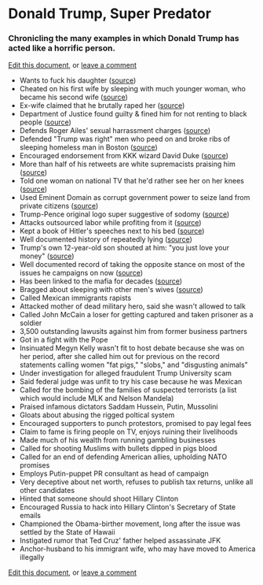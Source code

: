 # Donald Trump, Super Predator

### Chronicling the many examples in which Donald Trump has acted like a horrific person.

[Edit this document](https://github.com/dsernst/trump-superpredator/edit/master/README.md), or [leave a comment](https://github.com/dsernst/trump-superpredator/issues/new)

- Wants to fuck his daughter ([source](http://www.mediaite.com/online/donald-trump-wont-stop-joking-about-banging-his-daughter/))
- Cheated on his first wife by sleeping with much younger woman, who became his second wife ([source](http://www.vanityfair.com/magazine/2015/07/donald-ivana-trump-divorce-prenup-marie-brenner))
- Ex-wife claimed that he brutally raped her ([source](http://gawker.com/the-time-donald-trumps-ex-wife-accused-him-of-brutally-1721129617))
- Department of Justice found guilty & fined him for not renting to black people ([source](http://www.thedailybeast.com/articles/2015/12/15/doj-trump-s-early-businesses-blocked-blacks.html))
- Defends Roger Ailes' sexual harrassment charges ([source](http://www.thedailybeast.com/articles/2016/07/24/trump-s-indefensible-defense-of-roger-ailes-sexual-harassment.html))
- Defended "Trump was right" men who peed on and broke ribs of sleeping homeless man in Boston ([source](https://www.bostonglobe.com/metro/2015/08/20/after-two-brothers-allegedly-beat-homeless-man-one-them-admiringly-quote-donald-trump-deporting-illegals/I4NXR3Dr7litLi2NB4f9TN/story.html))
- Encouraged endorsement from KKK wizard David Duke ([source](http://www.factcheck.org/2016/03/trumps-david-duke-amnesia/))
- More than half of his retweets are white supremacists praising him ([source](http://nymag.com/selectall/2016/01/donald-trump-mostly-retweets-white-supremacists.html))
- Told one woman on national TV that he'd rather see her on her knees ([source](https://www.youtube.com/watch?v=urReg9O6MwA))
- Used Eminent Domain as corrupt government power to seize land from private citizens ([source](https://www.washingtonpost.com/news/volokh-conspiracy/wp/2015/08/19/donald-trumps-abuse-of-eminent-domain/))
- Trump-Pence original logo super suggestive of sodomy ([source](https://www.google.com/search?q=trump+pence+logo&tbm=isch))
- Attacks outsourced labor while profiting from it ([source](http://www.pbs.org/newshour/making-sense/column-trumps-outrage-over-outsourcing-doesnt-apply-to-his-own-merchandise/))
- Kept a book of Hitler's speeches next to his bed ([source](http://www.businessinsider.com/donald-trumps-ex-wife-once-said-he-kept-a-book-of-hitlers-speeches-by-his-bed-2015-8))
- Well documented history of repeatedly lying ([source](http://www.politifact.com/personalities/donald-trump/))
- Trump's own 12-year-old son shouted at him: "you just love your money" ([source](https://www.washingtonpost.com/news/morning-mix/wp/2016/03/04/donald-trump-jr-stumbles-out-of-fathers-shadow-and-into-the-spotlight-with-white-nationalist-interview/))
- Well documented record of taking the opposite stance on most of the issues he campaigns on now ([source](https://www.youtube.com/watch?v=rcUCLwWCihE))
- Has been linked to the mafia for decades ([source](http://www.politifact.com/truth-o-meter/statements/2016/mar/02/ted-cruz/yes-donald-trump-has-been-linked-mob/))
- Bragged about sleeping with other men's wives ([source](http://therightscoop.com/heres-when-trump-bragged-in-his-book-about-his-multiple-affairs-with-his-friends-wives/))
- Called Mexican immigrants rapists
- Attacked mother of dead military hero, said she wasn't allowed to talk
- Called John McCain a loser for getting captured and taken prisoner as a soldier
- 3,500 outstanding lawusits against him from former business partners
- Got in a fight with the Pope
- Insinuated Megyn Kelly wasn't fit to host debate because she was on her period, after she called him out for previous on the record statements calling women "fat pigs," "slobs," and "disgusting animals"
- Under investigation for alleged fraudulent Trump University scam
- Said federal judge was unfit to try his case because he was Mexican
- Called for the bombing of the families of suspected terrorists (a list which would include MLK and Nelson Mandela)
- Praised infamous dictators Saddam Hussein, Putin, Mussolini
- Gloats about abusing the rigged poltical system
- Encouraged supporters to punch protestors, promised to pay legal fees
- Claim to fame is firing people on TV, enjoys ruining their livelihoods
- Made much of his wealth from running gambling businesses
- Called for shooting Muslims with bullets dipped in pigs blood
- Called for an end of defending American allies, upholding NATO promises
- Employs Putin-puppet PR consultant as head of campaign
- Very deceptive about net worth, refuses to publish tax returns, unlike all other candidates
- Hinted that someone should shoot Hillary Clinton
- Encouraged Russia to hack into Hillary Clinton's Secretary of State emails
- Championed the Obama-birther movement, long after the issue was settled by the State of Hawaii
- Instigated rumor that Ted Cruz' father helped assassinate JFK
- Anchor-husband to his immigrant wife, who may have moved to America illegally

[Edit this document](https://github.com/dsernst/trump-superpredator/edit/master/README.md), or [leave a comment](https://github.com/dsernst/trump-superpredator/issues/new)
